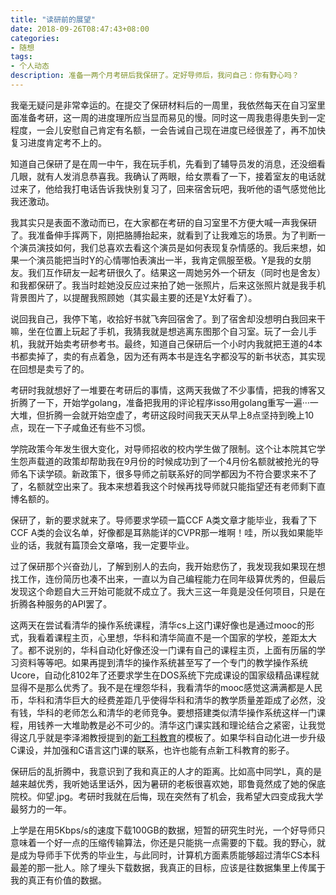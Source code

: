 ```yaml
---
title: "读研前的展望"
date: 2018-09-26T08:47:43+08:00
categories:
- 随想
tags:
- 个人动态 
description: 准备一两个月考研后我保研了。定好导师后，我问自己：你有野心吗？
---
```


我毫无疑问是非常幸运的。在提交了保研材料后的一周里，我依然每天在自习室里面准备考研，这一周的进度理所应当显而易见的慢。同时这一周我患得患失到一定程度，一会儿安慰自己肯定有名额，一会告诫自己现在进度已经很差了，再不加快复习进度肯定考不上的。

知道自己保研了是在周一中午，我在玩手机，先看到了辅导员发的消息，还没细看几眼，就有人发消息恭喜我。我确认了两眼，给女票看了一下，接着室友的电话就过来了，他给我打电话告诉我快别复习了，回来宿舍玩吧，我听他的语气感觉他比我还激动。

我其实只是表面不激动而已，在大家都在考研的自习室里不方便大喊一声我保研了。我准备伸手挥两下，刚把胳膊抬起来，就看到了让我难忘的场景。为了判断一个演员演技如何，我们总喜欢去看这个演员是如何表现复杂情感的。我后来想，如果一个演员能把当时Y的心情哪怕表演出一半，我肯定佩服至极。Y是我的女朋友。我们互作研友一起考研很久了。结果这一周她另外一个研友（同时也是舍友）和我都保研了。我当时趁她没反应过来拍了她一张照片，后来这张照片就是我手机背景图片了，以提醒我照顾她（其实最主要的还是Y太好看了）。

说回我自己，我停下笔，收拾好书就飞奔回宿舍了。到了宿舍却没想明白我回来干嘛，坐在位置上玩起了手机，我猜我就是想逃离东图那个自习室。玩了一会儿手机，我就开始卖考研参考书。最终，知道自己保研后一个小时内我就把王道的4本书都卖掉了，卖的有点着急，因为还有两本书是连名字都没写的新书状态，其实现在回想是卖亏了的。

考研时我就想好了一堆要在考研后的事情，这两天我做了不少事情，把我的博客又折腾了一下，开始学golang，准备把我用的评论程序isso用golang重写一遍···一大堆，但折腾一会就开始空虚了，考研这段时间我天天从早上8点坚持到晚上10点，现在一下子咸鱼还有些不习惯。

学院政策今年发生很大变化，对导师招收的校内学生做了限制。这个让本院其它学生怨声载道的政策却帮助我在9月份的时候成功到了一个4月份名额就被抢光的导师名下读学硕。新政策下，很多导师之前联系好的同学都因为不符合要求来不了了，名额就空出来了。我本来想着我这个时候再找导师就只能指望还有老师剩下直博名额的。

保研了，新的要求就来了。导师要求学硕一篇CCF A类文章才能毕业，我看了下CCF A类的会议名单，好像都是耳熟能详的CVPR那一堆啊！哇，所以我如果能毕业的话，我就有篇顶会文章咯，我一定要毕业。

过了保研那个兴奋劲儿，了解到别人的去向，我开始悲伤了，我发现我如果现在想找工作，连份简历也凑不出来，一直以为自己编程能力在同年级算优秀的，但最后发现这个命题自大三开始可能就不成立了。我大三这一年竟是没任何项目，只是在折腾各种服务的API罢了。

这两天在尝试看清华的操作系统课程，清华cs上这门课好像也是通过mooc的形式，我看着课程主页，心里想，华科和清华简直不是一个国家的学校，差距太大了。都不说别的，华科自动化好像还没一门课有自己的课程主页，上面有历届的学习资料等等吧。如果再提到清华的操作系统甚至写了一个专门的教学操作系统Ucore，自动化8102年了还要求学生在DOS系统下完成课设的国家级精品课程就显得不是那么优秀了。我不是在埋怨华科，我看清华的mooc感觉这满满都是人民币，华科和清华巨大的经费差距几乎使得华科和清华的教学质量差距成了必然，没有钱，华科的老师怎么和清华的老师竞争。要想搭建类似清华操作系统这样一门课程，用钱养一大堆助教是必不可少的。清华这门课实践和理论结合之紧密，让我觉得这几乎就是李泽湘教授提到的[新工科教育](https://www.huxiu.com/article/264231.html)的模板了。如果华科自动化进一步升级C课设，并加强和C语言这门课的联系，也许也能有点新工科教育的影子。

保研后的乱折腾中，我意识到了我和真正的人才的距离。比如高中同学L，真的是越来越优秀，我听她话里话外，因为暑研的老板很喜欢她，耶鲁竟然成了她的保底院校。仰望.jpg。考研时我就在后悔，现在突然有了机会，我希望大四变成我大学最努力的一年。

上学是在用5Kbps/s的速度下载100GB的数据，短暂的研究生时光，一个好导师只意味着一个好一点的压缩传输算法，你还是只能挑一点需要的下载。我的野心，就是成为导师手下优秀的毕业生，与此同时，计算机方面素质能够超过清华CS本科最差的那一批人。除了埋头下载数据，我真正的目标，应该是往数据集里上传属于我的真正有价值的数据。